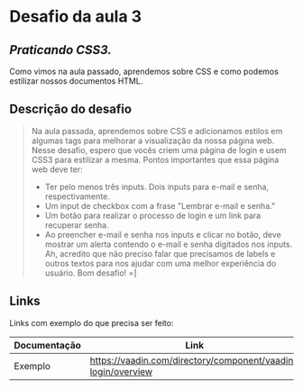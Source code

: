 # Desafio da aula 3
## _Praticando CSS3._

Como vimos na aula passado, aprendemos sobre CSS e como podemos estilizar nossos documentos HTML. 
## Descrição do desafio

> Na aula passada, aprendemos sobre CSS e adicionamos estilos em algumas tags para melhorar a visualização da nossa página web.  Nesse desafio, espero que vocês criem uma página de login e usem CSS3 para estilizar a mesma. 
> Pontos importantes que essa página web deve ter:
> - Ter pelo menos três inputs. Dois inputs para e-mail e senha, respectivamente. 
> - Um input de checkbox com a frase "Lembrar e-mail e senha."
> - Um botão para realizar o processo de login e um link para recuperar senha. 
> - Ao preencher e-mail e senha nos inputs e clicar no botão, deve mostrar um alerta contendo o e-mail e senha digitados nos inputs. 
> Ah, acredito que não preciso falar que precisamos de labels e outros textos para nos ajudar com uma melhor experiência do usuário.
> Bom desafio! =]

## Links

Links com exemplo do que precisa ser feito:

| Documentação | Link |
| ------ | ------ |
| Exemplo | https://vaadin.com/directory/component/vaadin-login/overview |